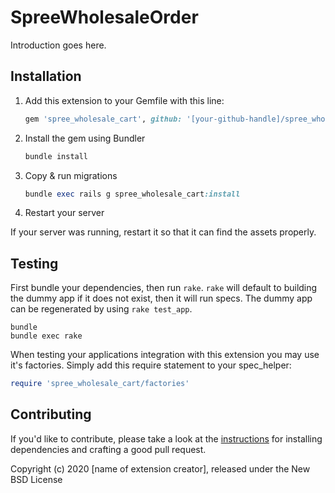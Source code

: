 # SpreeWholesaleOrder

Introduction goes here.

## Installation

1. Add this extension to your Gemfile with this line:

    ```ruby
    gem 'spree_wholesale_cart', github: '[your-github-handle]/spree_wholesale_cart'
    ```

2. Install the gem using Bundler

    ```ruby
    bundle install
    ```

3. Copy & run migrations

    ```ruby
    bundle exec rails g spree_wholesale_cart:install
    ```

4. Restart your server

  If your server was running, restart it so that it can find the assets properly.

## Testing

First bundle your dependencies, then run `rake`. `rake` will default to building the dummy app if it does not exist, then it will run specs. The dummy app can be regenerated by using `rake test_app`.

```shell
bundle
bundle exec rake
```

When testing your applications integration with this extension you may use it's factories.
Simply add this require statement to your spec_helper:

```ruby
require 'spree_wholesale_cart/factories'
```

## Contributing

If you'd like to contribute, please take a look at the
[instructions](CONTRIBUTING.md) for installing dependencies and crafting a good
pull request.

Copyright (c) 2020 [name of extension creator], released under the New BSD License
